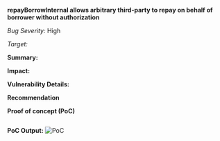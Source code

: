 **repayBorrowInternal allows arbitrary third-party to repay on behalf of borrower without authorization**

_Bug Severity:_ High 

_Target:_


**Summary:**


**Impact:**


**Vulnerability Details:**



**Recommendation**


**Proof of concept (PoC)**

```solidity

```

**PoC Output:**
![PoC](https://github.com/user-attachments/assets/171deb23-f349-4cd8-af7f-999e0e959fb2)
